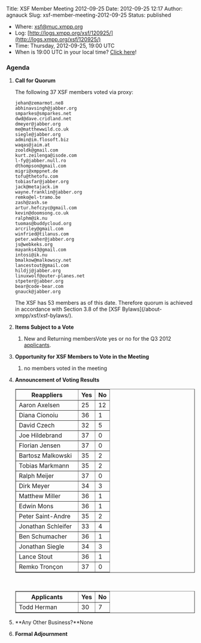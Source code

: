 Title: XSF Member Meeting 2012-09-25
Date: 2012-09-25 12:17
Author: agnauck
Slug: xsf-member-meeting-2012-09-25
Status: published

-   <span>Where</span>: [xsf@muc.xmpp.org  
   ](xmpp:xsf@muc.xmpp.org?join)
-   Log:
    [http://logs.xmpp.org/xsf/120925/](http://logs.xmpp.org/xsf/120925/)
-   Time: Thursday, 2012-09-25, 19:00 UTC
-   When is 19:00 UTC in your local time? [Click
    here](http://www.worldtimeserver.com/)!

### Agenda

1.  **Call for Quorum**

    The following 37 XSF members voted via proxy:

        jehan@zemarmot.ne8
        abhinavsingh@jabber.org
        smparkes@smparkes.net
        dwd@dave.cridland.net
        dmeyer@jabber.org
        me@matthewwild.co.uk
        siegle@jabber.org
        admin@im.flosoft.biz
        waqas@jaim.at
        zooldk@gmail.com
        kurt.zeilenga@isode.com
        l-fy@jabber.null.ro
        dthompson@gmail.com
        migri@xmppnet.de
        tofu@thetofu.com
        tobiasfar@jabber.org
        jack@metajack.im
        wayne.franklin@jabber.org
        remko@el-tramo.be
        zash@zash.se
        artur.hefczyc@gmail.com
        kevin@doomsong.co.uk
        ralphm@ik.nu
        tuomas@buddycloud.org
        arcriley@gmail.com
        winfried@tilanus.com
        peter.waher@jabber.org
        js@webkeks.org
        mayanks43@gmail.com
        intosi@ik.nu
        bmalkow@malkowscy.net
        lancestout@gmail.com
        hildjj@jabber.org
        linuxwolf@outer-planes.net
        stpeter@jabber.org
        bear@code-bear.com
        gnauck@jabber.org

    <p>
    The XSF has 53 members as of this date. Therefore quorum is achieved
    in accordance with Section 3.8 of the [XSF
    Bylaws](/about-xmpp/xsf/xsf-bylaws/).

2.  **Items Subject to a Vote**
    1.  New and Returning membersVote yes or no for the Q3 2012
        [applicants](http://wiki.xmpp.org/web/Membership_Applications_Q3_2012).

3.  **Opportunity for XSF Members to Vote in the Meeting**
    1.  no members voted in the meeting

4.  **Announcement of Voting Results**  

    <table border="1" cellspacing="0" cellpadding="3">
    <tbody>
    <tr>
    <th style="width: 150px;">
    Reappliers

    </th>
    <th>
    Yes

    </th>
    <th>
    No

    </th>
    </tr>
    <tr>
    <td>
    Aaron Axelsen

    </td>
    <td>
    25

    </td>
    <td>
    12

    </td>
    </tr>
    <tr>
    <td>
    Diana Cionoiu

    </td>
    <td>
    36

    </td>
    <td>
    1

    </td>
    </tr>
    <tr>
    <td>
    David Czech

    </td>
    <td>
    32

    </td>
    <td>
    5

    </td>
    </tr>
    <tr>
    <td>
    Joe Hildebrand

    </td>
    <td>
    37

    </td>
    <td>
    0

    </td>
    </tr>
    <tr>
    <td>
    Florian Jensen

    </td>
    <td>
    37

    </td>
    <td>
    0

    </td>
    </tr>
    <tr>
    <td>
    Bartosz Malkowski

    </td>
    <td>
    35

    </td>
    <td>
    2

    </td>
    </tr>
    <tr>
    <td>
    Tobias Markmann

    </td>
    <td>
    35

    </td>
    <td>
    2

    </td>
    </tr>
    <tr>
    <td>
    Ralph Meijer

    </td>
    <td>
    37

    </td>
    <td>
    0

    </td>
    </tr>
    <tr>
    <td>
    Dirk Meyer

    </td>
    <td>
    34

    </td>
    <td>
    3

    </td>
    </tr>
    <tr>
    <td>
    Matthew Miller

    </td>
    <td>
    36

    </td>
    <td>
    1

    </td>
    </tr>
    <tr>
    <td>
    Edwin Mons

    </td>
    <td>
    36

    </td>
    <td>
    1

    </td>
    </tr>
    <tr>
    <td>
    Peter Saint-Andre

    </td>
    <td>
    35

    </td>
    <td>
    2

    </td>
    </tr>
    <tr>
    <td>
    Jonathan Schleifer

    </td>
    <td>
    33

    </td>
    <td>
    4

    </td>
    </tr>
    <tr>
    <td>
    Ben Schumacher

    </td>
    <td>
    36

    </td>
    <td>
    1

    </td>
    </tr>
    <tr>
    <td>
    Jonathan Siegle

    </td>
    <td>
    34

    </td>
    <td>
    3

    </td>
    </tr>
    <tr>
    <td>
    Lance Stout

    </td>
    <td>
    36

    </td>
    <td>
    1

    </td>
    </tr>
    <tr>
    <td>
    Remko Tronçon

    </td>
    <td>
    37

    </td>
    <td>
    0

    </td>
    </tr>
    </tbody>
    </table>
     

    <table border="1" cellspacing="0" cellpadding="3">
    <tbody>
    <tr>
    <th style="width: 150px; height: 27px;">
    Applicants

    </th>
    <th style="height: 27px;">
    Yes

    </th>
    <th style="height: 27px;">
    No

    </th>
    </tr>
    <tr>
    <td style="height: 27px;">
    Todd Herman

    </td>
    <td style="height: 27px;">
    30

    </td>
    <td style="height: 27px;">
    7

    </td>
    </tr>
    </tbody>
    </table>
5.  **Any Other Business?**None
6.  **Formal Adjournment**


